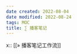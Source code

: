 ```yaml
---
date created: 2022-08-04
date modified: 2022-08-24
tags: MOC
title: ∑ 播客笔记
---
```


x:: [[» 播客笔记工作流]]
